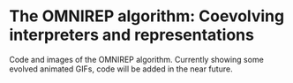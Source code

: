 # The OMNIREP algorithm: Coevolving interpreters and representations

Code and images of the OMNIREP algorithm. 
Currently showing some evolved animated GIFs, code will be added in the near future.

